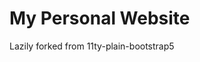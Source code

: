 # My Personal Website

Lazily forked from 11ty-plain-bootstrap5

<!--Ecclesiastical leaders in my youth referred to me as "super slack". I'd like to think they
saw similarities in my behavior with the 3 virtues of a [perl] programmer: [laziness, impatience, and hubris](https://wiki.c2.com/?LazinessImpatienceHubris).

So why not leverage 11ty-plain-bootstrap5 for the 2nd incarnation of this site/blog?


My first personal website was built with HTML by hand, more specifically, it was in `.shtml`, where each post
was represented as a `.shtml` file, with the main page calling each post as an include. This was a primitive
approach, but it was the beginning of my laziness.

I wrote several simple blogging/journal engines that served me well, if only to perseve memories for myself.

I eventually adoped MovableType, I developed a simple template and MT took care of the rest, comments, layouts
archives, and back-end post management.

Then MT evolved... like any good software project, the template engine became more powerful and robust
(read: confusingly overkill for my needs). I upgraded my site, and realized it would be more work than I wanted to
bring my cool "theme" over to the new version. I tweaked fewer things, the site looked more corporate than personal,
the post administration panels even looked like work. This would significantly reduce my frequency of posting.

Eventually I stopped all together. I moved my blog from `/` to `/blog`, so it would draw less attention. As if I had
many followers...

MT upgrades became more difficult, and I started having compatibility issues between the platform and my cheap-o shared hosting environment.

I exported the site as static HTML and left it to rot in `/blog` for good. I believe my last post was around 2009.

# Present Day

Enter 2023. `JavaScript` rules the web space now. Personal sites that should have and would have been simple HTML sites are now generated by gigabites upon gigabites of JS files in a `node_modules` directory.

My 2nd hosting provider is getting too expensive for what they're offering, and as I consider moving, I get this itch to
start anew. Today may be the last time I touch this. Maybe, maybe not. Time will tell.

# Full Circle

I almost forgot. I'm lazy. I'm done with blogging platforms that save blobs in a database, and metadata in various tables, etc.. etc.. I want easy, lazy markdown files. 11ty gives me this. So I'm kicking the tires on it. Frankly it's still redicilous that this is a node project, but what isn't these days... anyway. I have nothing better to do, so 11/22/22 I'm rolling out a new site.

kinda fitting, for silent11 that it would be published with 11ty, the 2nd iteration of my blog being born on the 22nd day of the 22nd year. ( a stretch, but you know what I mean.) -->
